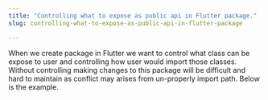 ```yaml
---
title: "Controlling what to expose as public api in Flutter package."
slug: controlling-what-to-expose-as-public-api-in-flutter-package

---
```


When we create package in Flutter we want to control what class can be expose to user and controlling how user would import those classes. Without controlling making changes to this package will be difficult and hard to maintain as conflict may arises from un-properly import path. Below is the example.